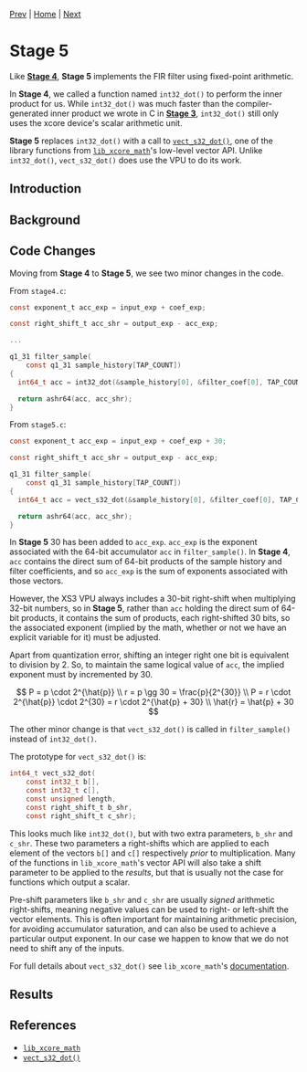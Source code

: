 
[Prev](stage4.md) | [Home](../intro.md) | [Next](stage6.md)

# Stage 5

Like [**Stage 4**](stage4.md), **Stage 5** implements the FIR filter
using fixed-point arithmetic. 

In **Stage 4**, we called a function named `int32_dot()` to perform the inner
product for us. While `int32_dot()` was much faster than the compiler-generated
inner product we wrote in C in [**Stage 3**](stage3.md), `int32_dot()`
still only uses the xcore device's scalar arithmetic unit.

**Stage 5** replaces `int32_dot()` with a call to
[`vect_s32_dot()`](https://github.com/xmos/lib_xcore_math/blob/v2.1.1/lib_xcore_math/api/xmath/vect/vect_s32.h#L399-L480),
one of the library functions from
[`lib_xcore_math`](https://github.com/xmos/lib_xcore_math)'s low-level vector
API. Unlike `int32_dot()`, `vect_s32_dot()` does use the VPU to do its work.

## Introduction

## Background

## Code Changes

Moving from **Stage 4** to **Stage 5**, we see two minor changes in the code.

From `stage4.c`:
```c
const exponent_t acc_exp = input_exp + coef_exp;

const right_shift_t acc_shr = output_exp - acc_exp;

...

q1_31 filter_sample(
    const q1_31 sample_history[TAP_COUNT])
{
  int64_t acc = int32_dot(&sample_history[0], &filter_coef[0], TAP_COUNT);

  return ashr64(acc, acc_shr);
}
```

From `stage5.c`:
```c
const exponent_t acc_exp = input_exp + coef_exp + 30;

const right_shift_t acc_shr = output_exp - acc_exp;

q1_31 filter_sample(
    const q1_31 sample_history[TAP_COUNT])
{
  int64_t acc = vect_s32_dot(&sample_history[0], &filter_coef[0], TAP_COUNT, 0, 0);

  return ashr64(acc, acc_shr);
}
```

In **Stage 5** 30 has been added to `acc_exp`. `acc_exp` is the 
exponent associated with the 64-bit accumulator `acc` in `filter_sample()`. In
**Stage 4**, `acc` contains the direct sum of 64-bit products of the sample
history and filter coefficients, and so `acc_exp` is the sum of exponents
associated with those vectors.

However, the XS3 VPU always includes a 30-bit right-shift when multiplying
32-bit numbers, so in **Stage 5**, rather than `acc` holding the direct sum of
64-bit products, it contains the sum of products, each right-shifted 30 bits, so
the associated exponent (implied by the math, whether or not we have an explicit
variable for it) must be adjusted.

Apart from quantization error, shifting an integer right one bit is equivalent
to division by 2. So, to maintain the same logical value of `acc`, the implied
exponent must by incremented by 30.

$$
  P = p \cdot 2^{\hat{p}}             \\
  r = p \gg 30 = \frac{p}{2^{30}}    \\
  P = r \cdot 2^{\hat{p}} \cdot 2^{30} = r \cdot 2^{\hat{p} + 30} \\
  \hat{r} = \hat{p} + 30
$$

The other minor change is that `vect_s32_dot()` is called in `filter_sample()`
instead of `int32_dot()`. 

The prototype for `vect_s32_dot()` is:
```c
int64_t vect_s32_dot(
    const int32_t b[],
    const int32_t c[],
    const unsigned length,
    const right_shift_t b_shr,
    const right_shift_t c_shr);
```

This looks much like  `int32_dot()`, but with two extra parameters, `b_shr` and
`c_shr`. These two parameters a right-shifts which are applied to each element
of the vectors `b[]` and `c[]` respectively _prior_ to multiplication. Many of
the functions in `lib_xcore_math`'s vector API will also take a shift parameter
to be applied to the _results_, but that is usually not the case for functions
which output a scalar.

Pre-shift parameters like `b_shr` and `c_shr` are usually _signed_ arithmetic
right-shifts, meaning negative values can be used to right- or left-shift the
vector elements. This is often important for maintaining arithmetic precision,
for avoiding accumulator saturation, and can also be used to achieve a
particular output exponent. In our case we happen to know that we do not need to
shift any of the inputs.

For full details about `vect_s32_dot()` see `lib_xcore_math`'s [documentation](https://github.com/xmos/lib_xcore_math/blob/v2.1.1/lib_xcore_math/api/xmath/vect/vect_s32.h#L399-L480).

## Results

## References

* [`lib_xcore_math`](https://github.com/xmos/lib_xcore_math)
* [`vect_s32_dot()`](https://github.com/xmos/lib_xcore_math/blob/v2.1.1/lib_xcore_math/api/xmath/vect/vect_s32.h#L399-L480)